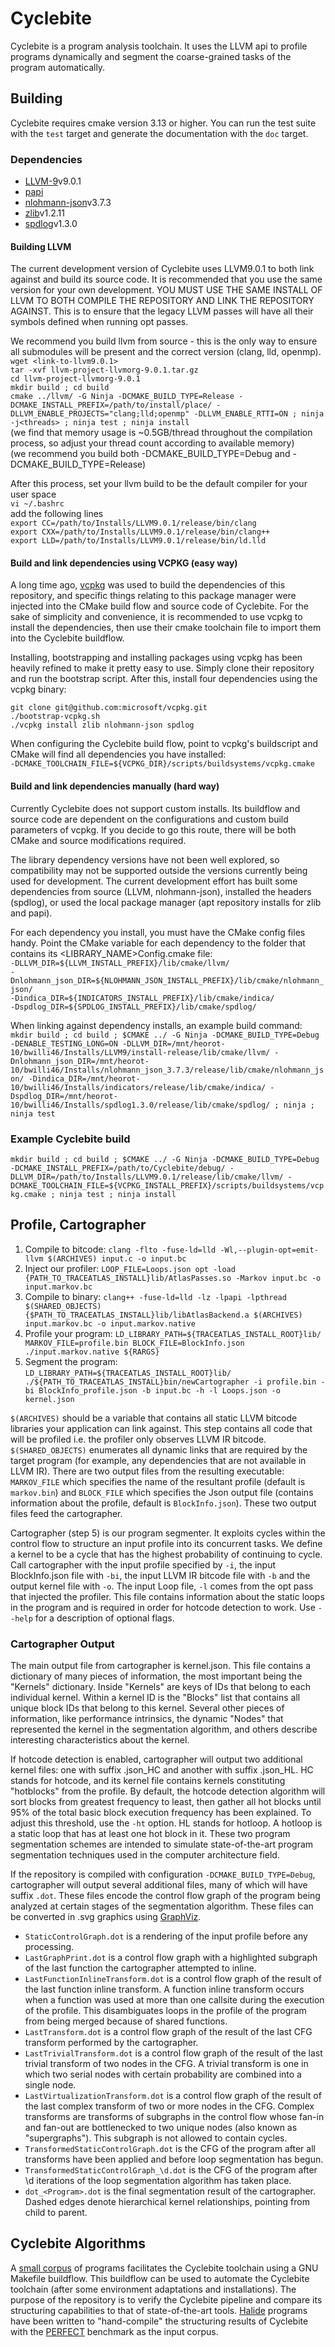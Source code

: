 # Cyclebite

Cyclebite is a program analysis toolchain. It uses the LLVM api to profile programs dynamically and segment the coarse-grained tasks of the program automatically. 

## Building
Cyclebite requires cmake version 3.13 or higher. You can run the test suite with the `test` target and generate the documentation with the `doc` target.

### Dependencies
* [LLVM-9](https://llvm.org/)v9.0.1
* [papi](https://icl.utk.edu/papi/)
* [nlohmann-json](https://github.com/nlohmann/json)v3.7.3
* [zlib](https://www.zlib.net/)v1.2.11
* [spdlog](https://github.com/gabime/spdlog)v1.3.0

#### Building LLVM

The current development version of Cyclebite uses LLVM9.0.1 to both link against and build its source code. It is recommended that you use the same version for your own development. YOU MUST USE THE SAME INSTALL OF LLVM TO BOTH COMPILE THE REPOSITORY AND LINK THE REPOSITORY AGAINST. This is to ensure that the legacy LLVM passes will have all their symbols defined when running opt passes.

We recommend you build llvm from source - this is the only way to ensure all submodules will be present and the correct version (clang, lld, openmp).  
`wget <link-to-llvm9.0.1>`  
`tar -xvf llvm-project-llvmorg-9.0.1.tar.gz`  
`cd llvm-project-llvmorg-9.0.1`  
`mkdir build ; cd build`  
`cmake ../llvm/ -G Ninja -DCMAKE_BUILD_TYPE=Release -DCMAKE_INSTALL_PREFIX=/path/to/install/place/ -DLLVM_ENABLE_PROJECTS="clang;lld;openmp" -DLLVM_ENABLE_RTTI=ON ; ninja -j<threads> ; ninja test ; ninja install`  
(we find that memory usage is ~0.5GB/thread throughout the compilation process, so adjust your thread count according to available memory)  
(we recommend you build both -DCMAKE_BUILD_TYPE=Debug and -DCMAKE_BUILD_TYPE=Release)  

After this process, set your llvm build to be the default compiler for your user space  
`vi ~/.bashrc`  
add the following lines  
`export CC=/path/to/Installs/LLVM9.0.1/release/bin/clang`  
`export CXX=/path/to/Installs/LLVM9.0.1/release/bin/clang++`  
`export LLD=/path/to/Installs/LLVM9.0.1/release/bin/ld.lld`  

#### Build and link dependencies using VCPKG (easy way)
A long time ago, [vcpkg](https://github.com/microsoft/vcpkg) was used to build the dependencies of this repository, and specific things relating to this package manager were injected into the CMake build flow and source code of Cyclebite. For the sake of simplicity and convenience, it is recommended to use vcpkg to install the dependencies, then use their cmake toolchain file to import them into the Cyclebite buildflow.

Installing, bootstrapping and installing packages using vcpkg has been heavily refined to make it pretty easy to use. Simply clone their repository and run the bootstrap script. After this, install four dependencies using the vcpkg binary:  

`git clone git@github.com:microsoft/vcpkg.git`  
`./bootstrap-vcpkg.sh`  
`./vcpkg install zlib nlohmann-json spdlog`  

When configuring the Cyclebite build flow, point to vcpkg's buildscript and CMake will find all dependencies you have installed:  
`-DCMAKE_TOOLCHAIN_FILE=${VCPKG_DIR}/scripts/buildsystems/vcpkg.cmake`  

#### Build and link dependencies manually (hard way)
Currently Cyclebite does not support custom installs. Its buildflow and source code are dependent on the configurations and custom build parameters of vcpkg. If you decide to go this route, there will be both CMake and source modifications required.

The library dependency versions have not been well explored, so compatibility may not be supported outside the versions currently being used for development. The current development effort has built some dependencies from source (LLVM, nlohmann-json), installed the headers (spdlog), or used the local package manager (apt repository installs for zlib and papi).

For each dependency you install, you must have the CMake config files handy. Point the CMake variable for each dependency to the folder that contains its <LIBRARY_NAME>Config.cmake file:  
`-DLLVM_DIR=${LLVM_INSTALL_PREFIX}/lib/cmake/llvm/`  
`-Dnlohmann_json_DIR=${NLOHMANN_JSON_INSTALL_PREFIX}/lib/cmake/nlohmann_json/`  
`-Dindica_DIR=${INDICATORS_INSTALL_PREFIX}/lib/cmake/indica/`  
`-Dspdlog_DIR=${SPDLOG_INSTALL_PREFIX}/lib/cmake/spdlog/`  

When linking against dependency installs, an example build command:  
`mkdir build ; cd build ; $CMAKE ../ -G Ninja -DCMAKE_BUILD_TYPE=Debug -DENABLE_TESTING_LONG=ON -DLLVM_DIR=/mnt/heorot-10/bwilli46/Installs/LLVM9/install-release/lib/cmake/llvm/ -Dnlohmann_json_DIR=/mnt/heorot-10/bwilli46/Installs/nlohmann_json_3.7.3/release/lib/cmake/nlohmann_json/ -Dindica_DIR=/mnt/heorot-10/bwilli46/Installs/indicators/release/lib/cmake/indica/ -Dspdlog_DIR=/mnt/heorot-10/bwilli46/Installs/spdlog1.3.0/release/lib/cmake/spdlog/ ; ninja ; ninja test`  

### Example Cyclebite build 
`mkdir build ; cd build ; $CMAKE ../ -G Ninja -DCMAKE_BUILD_TYPE=Debug -DCMAKE_INSTALL_PREFIX=/path/to/Cyclebite/debug/ -DLLVM_DIR=/path/to/Installs/LLVM9.0.1/release/lib/cmake/llvm/ -DCMAKE_TOOLCHAIN_FILE=${VCPKG_INSTALL_PREFIX}/scripts/buildsystems/vcpkg.cmake ; ninja test ; ninja install`

## Profile, Cartographer
1. Compile to bitcode: `clang -flto -fuse-ld=lld -Wl,--plugin-opt=emit-llvm $(ARCHIVES) input.c -o input.bc`
2. Inject our profiler: `LOOP_FILE=Loops.json opt -load {PATH_TO_TRACEATLAS_INSTALL}lib/AtlasPasses.so -Markov input.bc -o input.markov.bc`
3. Compile to binary: `clang++ -fuse-ld=lld -lz -lpapi -lpthread $(SHARED_OBJECTS) {$PATH_TO_TRACEATLAS_INSTALL}lib/libAtlasBackend.a $(ARCHIVES) input.markov.bc -o input.markov.native`
4. Profile your program: `LD_LIBRARY_PATH=${TRACEATLAS_INSTALL_ROOT}lib/ MARKOV_FILE=profile.bin BLOCK_FILE=BlockInfo.json ./input.markov.native ${RARGS}`
5. Segment the program: `LD_LIBRARY_PATH=${TRACEATLAS_INSTALL_ROOT}lib/ ./${PATH_TO_TRACEATLAS_INSTALL}bin/newCartographer -i profile.bin -bi BlockInfo_profile.json -b input.bc -h -l Loops.json -o kernel.json`

`$(ARCHIVES)` should be a variable that contains all static LLVM bitcode libraries your application can link against. This step contains all code that will be profiled i.e. the profiler only observes LLVM IR bitcode. `$(SHARED_OBJECTS)` enumerates all dynamic links that are required by the target program (for example, any dependencies that are not available in LLVM IR). There are two output files from the resulting executable: `MARKOV_FILE` which specifies the name of the resultant profile (default is `markov.bin`) and `BLOCK_FILE` which specifies the Json output file (contains information about the profile, default is `BlockInfo.json`). These two output files feed the cartographer.

Cartographer (step 5) is our program segmenter. It exploits cycles within the control flow to structure an input profile into its concurrent tasks. We define a kernel to be a cycle that has the highest probability of continuing to cycle. Call cartographer with the input profile specified by `-i`, the input BlockInfo.json file with `-bi`, the input LLVM IR bitcode file with `-b` and the output kernel file with `-o`. The input Loop file, `-l` comes from the opt pass that injected the profiler. This file contains information about the static loops in the program and is required in order for hotcode detection to work. Use `--help` for a description of optional flags. 

### Cartographer Output
The main output file from cartographer is kernel.json. This file contains a dictionary of many pieces of information, the most important being the "Kernels" dictionary. Inside "Kernels" are keys of IDs that belong to each individual kernel. Within a kernel ID is the "Blocks" list that contains all unique block IDs that belong to this kernel. Several other pieces of information, like performance intrinsics, the dynamic "Nodes" that represented the kernel in the segmentation algorithm, and others describe interesting characteristics about the kernel.

If hotcode detection is enabled, cartographer will output two additional kernel files: one with suffix .json_HC and another with suffix .json_HL. HC stands for hotcode, and its kernel file contains kernels constituting "hotblocks" from the profile. By default, the hotcode detection algorithm will sort blocks from greatest frequency to least, then gather all hot blocks until 95% of the total basic block execution frequency has been explained. To adjust this threshold, use the `-ht` option. HL stands for hotloop. A hotloop is a static loop that has at least one hot block in it. These two program segmentation schemes are intended to simulate state-of-the-art program segmentation techniques used in the computer architecture field.

If the repository is compiled with configuration `-DCMAKE_BUILD_TYPE=Debug`, cartographer will output several additional files, many of which will have suffix `.dot`. These files encode the control flow graph of the program being analyzed at certain stages of the segmentation algorithm. These files can be converted in .svg graphics using [GraphViz](https://pypi.org/project/graphviz/). 

* `StaticControlGraph.dot` is a rendering of the input profile before any processing.
* `LastGraphPrint.dot` is a control flow graph with a highlighted subgraph of the last function the cartographer attempted to inline.
* `LastFunctionInlineTransform.dot` is a control flow graph of the result of the last function inline transform. A function inline transform occurs when a function was used at more than one callsite during the execution of the profile. This disambiguates loops in the profile of the program from being merged because of shared functions.
* `LastTransform.dot` is a control flow graph of the result of the last CFG transform performed by the cartographer.
* `LastTrivialTransform.dot` is a control flow graph of the result of the last trivial transform of two nodes in the CFG. A trivial transform is one in which two serial nodes with certain probability are combined into a single node.
* `LastVirtualizationTransform.dot` is a control flow graph of the result of the last complex transform of two or more nodes in the CFG. Complex transforms are transforms of subgraphs in the control flow whose fan-in and fan-out are bottlenecked to two unique nodes (also known as "supergraphs"). This subgraph is not allowed to contain cycles.
* `TransformedStaticControlGraph.dot` is the CFG of the program after all transforms have been applied and before loop segmentation has begun.
* `TransformedStaticControlGraph_\d.dot` is the CFG of the program after \d iterations of the loop segmentation algorithm has taken place.
* `dot_<Program>.dot` is the final segmentation result of the cartographer. Dashed edges denote hierarchical kernel relationships, pointing from child to parent. 

## Cyclebite Algorithms
A [small corpus](https://github.com/benroywillis/Algorithms) of programs facilitates the Cyclebite toolchain using a GNU Makefile buildflow. This buildflow can be used to automate the Cyclebite toolchain (after some environment adaptations and installations). The purpose of the repository is to verify the Cyclebite pipeline and compare its structuring capabilities to that of state-of-the-art tools. [Halide](https://github.com/halide/Halide) programs have been written to "hand-compile" the structuring results of Cyclebite with the [PERFECT](https://hpc.pnl.gov/PERFECT/) benchmark as the input corpus.
